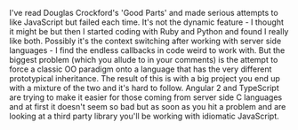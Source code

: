 I've read Douglas Crockford's 'Good Parts' and made serious attempts to like JavaScript but failed each time. It's not the dynamic feature - I thought it might be but then I started coding with Ruby and Python and found I really like both. Possibly it's the context switching after working with server side languages - I find the endless callbacks in code weird to work with. But the biggest problem (which you allude to in your comments) is the attempt to force a classic OO paradigm onto a language that has the very different prototypical inheritance. The result of this is with a big project you end up with a mixture of the two and it's hard to follow. Angular 2 and TypeScript are trying to make it easier for those coming from server side C languages and at first it doesn't seem so bad but as soon as you hit a problem and are looking at a third party library you'll be working with idiomatic JavaScript.